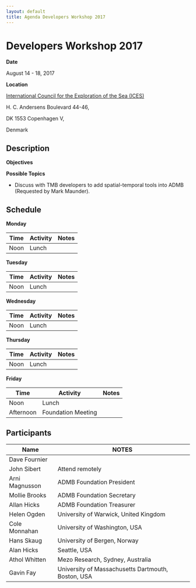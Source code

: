 ```yaml
---
layout: default
title: Agenda Developers Workshop 2017
---
```


# Developers Workshop 2017

__Date__ 

August 14 - 18, 2017

__Location__ 

[International Council for the Exploration of the Sea (ICES)](http://www.ices.dk/)

H. C. Andersens Boulevard 44-46,

DK 1553 Copenhagen V,

Denmark

## Description

__Objectives__
   
__Possible Topics__
   
   * Discuss with TMB developers to add spatial-temporal tools into ADMB (Requested by Mark Maunder).

## Schedule

__Monday__

__Time__ | __Activity__ | __Notes__
--- | --- | ---
Noon | Lunch |

__Tuesday__

__Time__ | __Activity__ | __Notes__
--- | --- | ---
Noon | Lunch |

__Wednesday__

__Time__ | __Activity__ | __Notes__
--- | --- | ---
Noon | Lunch |

__Thursday__

__Time__ | __Activity__ | __Notes__
--- | --- | ---
Noon | Lunch |

__Friday__

__Time__ | __Activity__ | __Notes__
--- | --- | ---
Noon | Lunch |
Afternoon | Foundation Meeting |


## Participants

__Name__ | __NOTES__
--- | ---
Dave Fournier |
John Sibert | Attend remotely
Arni Magnusson | ADMB Foundation President
Mollie Brooks | ADMB Foundation Secretary
Allan Hicks | ADMB Foundation Treasurer
Helen Ogden | University of Warwick, United Kingdom
Cole Monnahan | University of Washington, USA
Hans Skaug | University of Bergen, Norway
Alan Hicks | Seattle, USA
Athol Whitten | Mezo Research, Sydney, Australia
Gavin Fay | University of Massachusetts Dartmouth, Boston, USA
